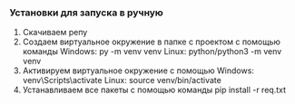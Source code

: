 
### Установки для запуска в ручную
1. Скачиваем репу
2. Создаем виртуальное окружение в папке с проектом с помощью команды
  Windows: py -m venv venv
  Linux: python/python3 -m venv venv
3. Активируем виртуальное окружение с помощью
     Windows: venv\Scripts\activate
     Linux: source venv/bin/activate
4. Устанавливаем все пакеты с помощью команды pip install -r req.txt




